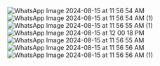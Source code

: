 ![WhatsApp Image 2024-08-15 at 11 56 54 AM](https://github.com/user-attachments/assets/f01976d6-173a-4400-81e1-ce14e8177650)  ![WhatsApp Image 2024-08-15 at 11 56 54 AM (1)](https://github.com/user-attachments/assets/b44003d8-eda1-40c5-8143-17fcdc8ea9f6)  ![WhatsApp Image 2024-08-15 at 11 56 55 AM (1)](https://github.com/user-attachments/assets/7ceb6834-8663-4b5e-b63d-98381898965e)  ![WhatsApp Image 2024-08-15 at 12 00 18 PM](https://github.com/user-attachments/assets/90e68fd2-d901-403b-800a-a431e0df3d52)  ![WhatsApp Image 2024-08-15 at 11 56 55 AM](https://github.com/user-attachments/assets/311efb8a-05d3-4070-b9ab-f9d96ac7452f)  ![WhatsApp Image 2024-08-15 at 11 56 56 AM](https://github.com/user-attachments/assets/b8e4ec28-8664-478b-bdfe-b6b8c5e5aa78)  ![WhatsApp Image 2024-08-15 at 11 56 56 AM (1)](https://github.com/user-attachments/assets/64be5a70-f025-48ae-b5d6-0f4c40202daa)




